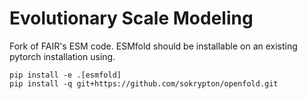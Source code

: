 # Evolutionary Scale Modeling

Fork of FAIR's ESM code.  ESMfold should be installable on an existing pytorch installation using.

```
pip install -e .[esmfold]
pip install -q git+https://github.com/sokrypton/openfold.git
```
